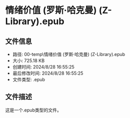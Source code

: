 ﻿# 情绪价值 (罗斯·哈克曼) (Z-Library).epub

## 文件信息
- 路径: 00-temp\情绪价值 (罗斯·哈克曼) (Z-Library).epub
- 大小: 725.18 KB
- 创建时间: 2024/8/28 16:55:25
- 最后修改时间: 2024/8/28 16:55:25
- 文件类型: .epub

## 文件描述
这是一个.epub类型的文件。

